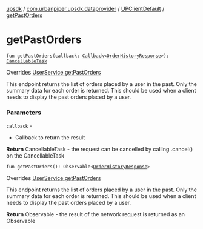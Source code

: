 [upsdk](../../index.md) / [com.urbanpiper.upsdk.dataprovider](../index.md) / [UPClientDefault](index.md) / [getPastOrders](./get-past-orders.md)

# getPastOrders

`fun getPastOrders(callback: `[`Callback`](../-callback/index.md)`<`[`OrderHistoryResponse`](../../com.urbanpiper.upsdk.model.networkresponse/-order-history-response/index.md)`>): `[`CancellableTask`](../-cancellable-task/index.md)

Overrides [UserService.getPastOrders](../-user-service/get-past-orders.md)

This endpoint returns the list of orders placed by a user in the past. Only the summary data
for each order is returned. This should be used when a client needs to display the past orders placed
by a user.

### Parameters

`callback` -
* Callback to return the result

**Return**
CancellableTask - the request can be cancelled by calling .cancel() on the CancellableTask

`fun getPastOrders(): Observable<`[`OrderHistoryResponse`](../../com.urbanpiper.upsdk.model.networkresponse/-order-history-response/index.md)`>`

Overrides [UserService.getPastOrders](../-user-service/get-past-orders.md)

This endpoint returns the list of orders placed by a user in the past. Only the summary data
for each order is returned. This should be used when a client needs to display the past orders placed
by a user.

**Return**
Observable - the result of the network request is returned as an Observable

